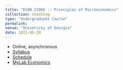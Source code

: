 ```yaml
---
title: "ECON 2106E :: Principles of Microeconomics"
collection: teaching
type: "Undergraduate Course"
permalink: 
venue: "University of Georgia"
date: 2021-05-20
---
```


- Online, asynchronous
- [Syllabus](/files/syllabus.2106e.pdf)
- [Schedule](/files/schedule.2106e.pdf)
- [MyLab Economics](https://mlm.pearson.com/northamerica/)
